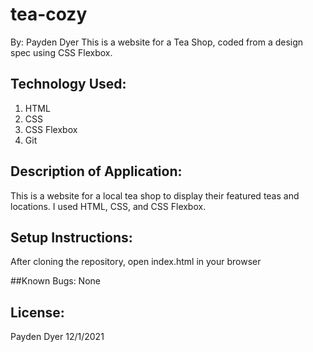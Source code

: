# tea-cozy
By: Payden Dyer
This is a website for a Tea Shop, coded from a design spec using CSS Flexbox.

## Technology Used:

1. HTML
2. CSS
3. CSS Flexbox
4. Git

## Description of Application:
This is a website for a local tea shop to display their featured teas and locations. I used HTML, CSS, and CSS Flexbox.

## Setup Instructions:
After cloning the repository, open index.html in your browser

##Known Bugs:
None

## License:
Payden Dyer 12/1/2021
